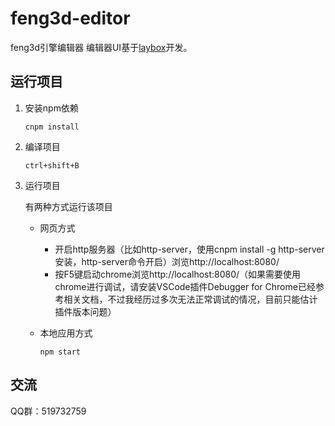 # feng3d-editor
feng3d引擎编辑器
编辑器UI基于[laybox](http://www.layabox.com/)开发。

## 运行项目
1. 安装npm依赖

    `cnpm install`

1. 编译项目

    `ctrl+shift+B`
    
1. 运行项目

    有两种方式运行该项目
        
    * 网页方式
        
        * 开启http服务器（比如http-server，使用cnpm install -g http-server安装，http-server命令开启）浏览http://localhost:8080/
        * 按F5键启动chrome浏览http://localhost:8080/（如果需要使用chrome进行调试，请安装VSCode插件Debugger for Chrome已经参考相关文档，不过我经历过多次无法正常调试的情况，目前只能估计插件版本问题）

    * 本地应用方式

        `npm start`

## 交流
QQ群：519732759